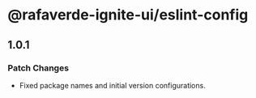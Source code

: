 # @rafaverde-ignite-ui/eslint-config

## 1.0.1

### Patch Changes

- Fixed package names and initial version configurations.
